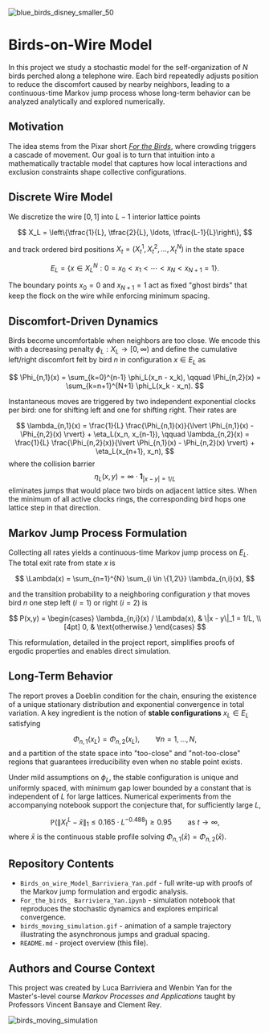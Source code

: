 ![blue_birds_disney_smaller_50](https://github.com/user-attachments/assets/56384332-23a1-4770-9754-33ae0aa641b7)

# Birds-on-Wire Model

In this project we study a stochastic model for the self-organization of $N$ birds perched along a telephone wire. Each bird repeatedly adjusts position to reduce the discomfort caused by nearby neighbors, leading to a continuous-time Markov jump process whose long-term behavior can be analyzed analytically and explored numerically.

## Motivation

The idea stems from the Pixar short *[For the Birds](https://www.youtube.com/watch?v=Q6X80IWdS6s)*, where crowding triggers a cascade of movement. Our goal is to turn that intuition into a mathematically tractable model that captures how local interactions and exclusion constraints shape collective configurations.

## Discrete Wire Model

We discretize the wire $[0,1]$ into $L-1$ interior lattice points

$$
X_L = \left\{\tfrac{1}{L}, \tfrac{2}{L}, \ldots, \tfrac{L-1}{L}\right\},
$$

and track ordered bird positions $X_t = (X_t^1, X_t^2, \ldots, X_t^N)$ in the state space

$$
E_L = \{x \in X_L^N : 0 = x_0 < x_1 < \cdots < x_N < x_{N+1} = 1\}.
$$

The boundary points $x_0 = 0$ and $x_{N+1} = 1$ act as fixed "ghost birds" that keep the flock on the wire while enforcing minimum spacing.

## Discomfort-Driven Dynamics

Birds become uncomfortable when neighbors are too close. We encode this with a decreasing penalty $\phi_L : X_L \to [0, \infty)$ and define the cumulative left/right discomfort felt by bird $n$ in configuration $x \in E_L$ as

$$
\Phi_{n,1}(x) = \sum_{k=0}^{n-1} \phi_L(x_n - x_k), \qquad
\Phi_{n,2}(x) = \sum_{k=n+1}^{N+1} \phi_L(x_k - x_n).
$$

Instantaneous moves are triggered by two independent exponential clocks per bird: one for shifting left and one for shifting right. Their rates are

$$
\lambda_{n,1}(x) = \frac{1}{L} \frac{\Phi_{n,1}(x)}{\lvert \Phi_{n,1}(x) - \Phi_{n,2}(x) \rvert} + \eta_L(x_n, x_{n-1}), \qquad
\lambda_{n,2}(x) = \frac{1}{L} \frac{\Phi_{n,2}(x)}{\lvert \Phi_{n,1}(x) - \Phi_{n,2}(x) \rvert} + \eta_L(x_{n+1}, x_n),
$$
where the collision barrier
$$
\eta_L(x,y) = \infty \cdot \mathbf{1}_{\lvert x-y \rvert = 1/L}
$$
eliminates jumps that would place two birds on adjacent lattice sites. When the minimum of all active clocks rings, the corresponding bird hops one lattice step in that direction.

## Markov Jump Process Formulation

Collecting all rates yields a continuous-time Markov jump process on $E_L$. The total exit rate from state $x$ is

$$
\Lambda(x) = \sum_{n=1}^{N} \sum_{i \in \{1,2\}} \lambda_{n,i}(x),
$$

and the transition probability to a neighboring configuration $y$ that moves bird $n$ one step left ($i=1$) or right ($i=2$) is

$$
P(x,y) =
\begin{cases}
\lambda_{n,i}(x) / \Lambda(x), & \|x - y\|_1 = 1/L, \\[4pt]
0, & \text{otherwise.}
\end{cases}
$$

This reformulation, detailed in the project report, simplifies proofs of ergodic properties and enables direct simulation.

## Long-Term Behavior

The report proves a Doeblin condition for the chain, ensuring the existence of a unique stationary distribution and exponential convergence in total variation. A key ingredient is the notion of **stable configurations** $x_L \in E_L$ satisfying

$$
\Phi_{n,1}(x_L) = \Phi_{n,2}(x_L), \qquad \forall n = 1, \ldots, N,
$$
and a partition of the state space into "too-close" and "not-too-close" regions that guarantees irreducibility even when no stable point exists.

Under mild assumptions on $\phi_L$, the stable configuration is unique and uniformly spaced, with minimum gap lower bounded by a constant that is independent of $L$ for large lattices. Numerical experiments from the accompanying notebook support the conjecture that, for sufficiently large $L$,

$$
\mathbb{P}\big(\|X_t^L - \bar{x}\|_1 \le 0.165 \cdot L^{-0.488}\big) \ge 0.95 \qquad \text{as } t \to \infty,
$$
where $\bar{x}$ is the continuous stable profile solving $\Phi_{n,1}(\bar{x}) = \Phi_{n,2}(\bar{x})$.

## Repository Contents

- `Birds_on_wire_Model_Barriviera_Yan.pdf` - full write-up with proofs of the Markov jump formulation and ergodic analysis.
- `For_the_birds_ Barriviera_Yan.ipynb` - simulation notebook that reproduces the stochastic dynamics and explores empirical convergence.
- `birds_moving_simulation.gif` - animation of a sample trajectory illustrating the asynchronous jumps and gradual spacing.
- `README.md` - project overview (this file).

## Authors and Course Context

This project was created by Luca Barriviera and Wenbin Yan for the Master's-level course *Markov Processes and Applications* taught by Professors Vincent Bansaye and Clement Rey.

![birds_moving_simulation](https://github.com/user-attachments/assets/a29a5d92-8e0c-443a-8b50-eb83be7ef765)
